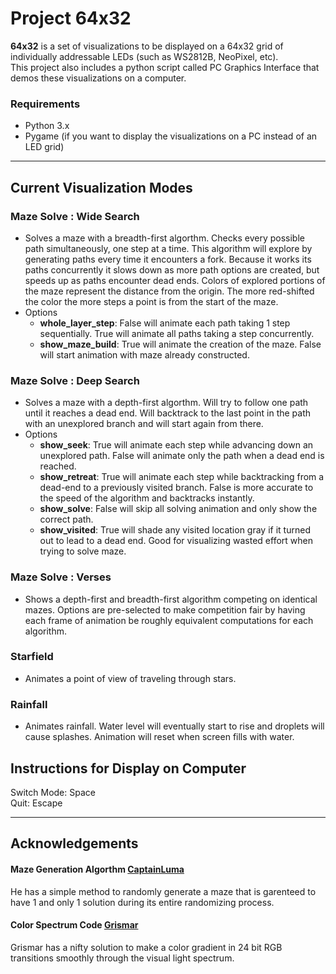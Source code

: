 # Project 64x32

**64x32** is a set of visualizations to be displayed on a 64x32 grid of individually addressable LEDs (such as WS2812B, NeoPixel, etc).  
This project also includes a python script called PC Graphics Interface that demos these visualizations on a computer.

### Requirements
- Python 3.x 
- Pygame (if you want to display the visualizations on a PC instead of an LED grid)

---

## Current Visualization Modes  

### Maze Solve : Wide Search 
- Solves a maze with a breadth-first algorthm. Checks every possible path simultaneously, one step at a time. This algorithm will explore by generating paths every time it encounters a fork. Because it works its paths concurrently it slows down as more path options are created, but speeds up as paths encounter dead ends. Colors of explored portions of the maze represent the distance from the origin. The more red-shifted the color the more steps a point is from the start of the maze.
- Options
  - **whole_layer_step**: False will animate each path taking 1 step sequentially. True will animate all paths taking a step concurrently.
  - **show_maze_build**: True will animate the creation of the maze. False will start animation with maze already constructed.
### Maze Solve : Deep Search
- Solves a maze with a depth-first algorthm. Will try to follow one path until it reaches a dead end. Will backtrack to the last point in the path with an unexplored branch and will start again from there.
- Options
  - **show_seek**: True will animate each step while advancing down an unexplored path. False will animate only the path when a dead end is reached.
  - **show_retreat**: True will animate each step while backtracking from a dead-end to a previously visited branch. False is more accurate to the speed of the algorithm and backtracks instantly.
  - **show_solve**: False will skip all solving animation and only show the correct path.
  - **show_visited**: True will shade any visited location gray if it turned out to lead to a dead end. Good for visualizing wasted effort when trying to solve maze.
### Maze Solve : Verses
- Shows a depth-first and breadth-first algorithm competing on identical mazes. Options are pre-selected to make competition fair by having each frame of animation be roughly equivalent computations for each algorithm.
### Starfield
- Animates a point of view of traveling through stars.
### Rainfall
- Animates rainfall. Water level will eventually start to rise and droplets will cause splashes. Animation will reset when screen fills with water.

## Instructions for Display on Computer
Switch Mode: Space  
Quit: Escape

---

## Acknowledgements
#### Maze Generation Algorthm [CaptainLuma](https://github.com/CaptainLuma/New-Maze-Generating-Algorithm)  
He has a simple method to randomly generate a maze that is garenteed to have 1 and only 1 solution during its entire randomizing process.
#### Color Spectrum Code [Grismar](https://stackoverflow.com/questions/66630051/how-to-create-a-1000-color-rgb-rainbow-gradient-in-python)  
Grismar has a nifty solution to make a color gradient in 24 bit RGB transitions smoothly through the visual light spectrum.
